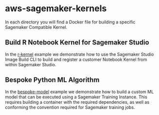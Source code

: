 # aws-sagemaker-kernels

In each directory you will find a Docker file for
building a specific Sagemaker Compatible Kernel.

## Build R Notebook Kernel for Sagemaker Studio

In the [r-kernel](r-kernel) example we demonstrate how to
use the Sagemaker Studio Image Build CLI to build and register
a customer Notebook Kernel from within Sagemaker Studio.


## Bespoke Python ML Algorithm

In the [bespoke-model](bespoke-model) example we demonstrate
how to build a custom ML model that can be executed using a
Sagemaker Training Instance. This requires building a container
with the required dependencies, as well as conforming the convention
required for Sagemaker training jobs.

